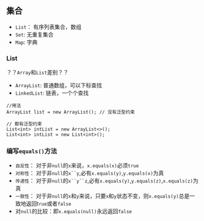 ## 集合

- `List`： 有序列表集合，数组
- `Set`: 无重复集合
- `Map`: 字典

### List

？？`Array`和`List`差别？？

- `ArrayList`: 普通数组，可以下标查找
- `LinkedList`: 链表，一个个查找

```
//用法
ArrayList list = new ArrayList(); // 没有泛型约束

// 都有泛型约束
List<int> intList = new ArrayList<>(); 
List<int> intList = new List<int>();
```


### 编写`equals()`方法

- `自反性`： 对于非`null`的`x`来说，`x.equals(x)`必须`true`
- `对称性`： 对于非`null`的`x``y`,必有`x.equals(y)`,`y.equals(x)`为真
- `传递性`： 对于非`null`的`x``y``z`,必有`x.equals(y)`,`y.equals(z)`,`x.equals(z)`为真
- `一致性`： 对于非`null`的`x`和`y`来说，只要`x`和`y`状态不变，则`x.equals(y)`总是一致地返回t`rue`或者`false`
- 对`null`的比较：即`x.equals(null)`永远返回`false`